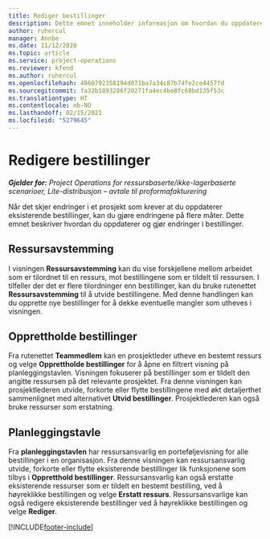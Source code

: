 ```yaml
---
title: Rediger bestillinger
description: Dette emnet inneholder informasjon om hvordan du oppdaterer og gjør endringer i bestillinger.
author: ruhercul
manager: Annbe
ms.date: 11/12/2020
ms.topic: article
ms.service: project-operations
ms.reviewer: kfend
ms.author: ruhercul
ms.openlocfilehash: 4960792358194d071ba7a34c87b74fe2ce4457fd
ms.sourcegitcommit: fa32b1893286f20271fa4ec4be8fc68bd135f53c
ms.translationtype: HT
ms.contentlocale: nb-NO
ms.lasthandoff: 02/15/2021
ms.locfileid: "5279645"
---
```

# <a name="edit-bookings"></a>Redigere bestillinger

_**Gjelder for:** Project Operations for ressursbaserte/ikke-lagerbaserte scenarioer, Lite-distribusjon – avtale til proformafakturering_


Når det skjer endringer i et prosjekt som krever at du oppdaterer eksisterende bestillinger, kan du gjøre endringene på flere måter. Dette emnet beskriver hvordan du oppdaterer og gjør endringer i bestillinger.

## <a name="resource-reconciliation"></a>Ressursavstemming

I visningen **Ressursavstemming** kan du vise forskjellene mellom arbeidet som er tilordnet til en ressurs, mot bestillingene som er tildelt til ressursen. I tilfeller der det er flere tilordninger enn bestillinger, kan du bruke rutenettet **Ressursavstemming** til å utvide bestillingene. Med denne handlingen kan du opprette nye bestillinger for å dekke eventuelle mangler som utheves i visningen.

## <a name="maintain-bookings"></a>Opprettholde bestillinger

Fra rutenettet **Teammedlem** kan en prosjektleder utheve en bestemt ressurs og velge **Opprettholde bestillinger** for å åpne en filtrert visning på planleggingstavlen. Visningen fokuserer på bestillinger som er tildelt den angitte ressursen på det relevante prosjektet. Fra denne visningen kan prosjektlederen utvide, forkorte eller flytte bestillingene med økt detaljerthet sammenlignet med alternativet **Utvid bestillinger**. Prosjektlederen kan også bruke ressurser som erstatning.

## <a name="schedule-board"></a>Planleggingstavle

Fra **planleggingstavlen** har ressursansvarlig en porteføljevisning for alle bestillinger i en organisasjon. Fra denne visningen kan ressursansvarlig utvide, forkorte eller flytte eksisterende bestillinger lik funksjonene som tilbys i **Oppretthold bestillinger**. Ressursansvarlig kan også erstatte eksisterende ressurser som er tildelt en bestemt bestilling, ved å høyreklikke bestillingen og velge **Erstatt ressurs**. Ressursansvarlige kan også redigere eksisterende bestillinger ved å høyreklikke bestillingen og velge **Rediger**.


[!INCLUDE[footer-include](../includes/footer-banner.md)]